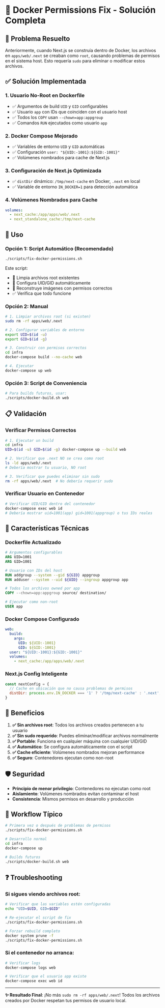 # 🔧 Docker Permissions Fix - Solución Completa

## 🎯 Problema Resuelto

Anteriormente, cuando Next.js se construía dentro de Docker, los archivos en `apps/web/.next` se creaban como `root`, causando problemas de permisos en el sistema host. Esto requería `sudo` para eliminar o modificar estos archivos.

## ✅ Solución Implementada

### 1. **Usuario No-Root en Dockerfile**
- ✅ Argumentos de build `UID` y `GID` configurables
- ✅ Usuario `app` con IDs que coinciden con el usuario host
- ✅ Todos los `COPY` usan `--chown=app:appgroup`
- ✅ Comandos `RUN` ejecutados como usuario `app`

### 2. **Docker Compose Mejorado**
- ✅ Variables de entorno `UID` y `GID` automáticas
- ✅ Configuración `user: "${UID:-1001}:${GID:-1001}"`
- ✅ Volúmenes nombrados para cache de Next.js

### 3. **Configuración de Next.js Optimizada**
- ✅ `distDir` dinámico: `/tmp/next-cache` en Docker, `.next` en local
- ✅ Variable de entorno `IN_DOCKER=1` para detección automática

### 4. **Volúmenes Nombrados para Cache**
```yaml
volumes:
  - next_cache:/app/apps/web/.next
  - next_standalone_cache:/tmp/next-cache
```

## 🚀 Uso

### Opción 1: Script Automático (Recomendado)
```bash
./scripts/fix-docker-permissions.sh
```

Este script:
- 🧹 Limpia archivos root existentes
- 🔧 Configura UID/GID automáticamente
- 🐳 Reconstruye imágenes con permisos correctos
- ✅ Verifica que todo funcione

### Opción 2: Manual
```bash
# 1. Limpiar archivos root (si existen)
sudo rm -rf apps/web/.next

# 2. Configurar variables de entorno
export UID=$(id -u)
export GID=$(id -g)

# 3. Construir con permisos correctos
cd infra
docker-compose build --no-cache web

# 4. Ejecutar
docker-compose up web
```

### Opción 3: Script de Conveniencia
```bash
# Para builds futuros, usar:
./scripts/docker-build.sh web
```

## 📋 Validación

### Verificar Permisos Correctos
```bash
# 1. Ejecutar un build
cd infra
UID=$(id -u) GID=$(id -g) docker-compose up --build web

# 2. Verificar que .next NO se crea como root
ls -ld apps/web/.next
# Debería mostrar tu usuario, NO root

# 3. Verificar que puedes eliminar sin sudo
rm -rf apps/web/.next  # No debería requerir sudo
```

### Verificar Usuario en Contenedor
```bash
# Verificar UID/GID dentro del contenedor
docker-compose exec web id
# Debería mostrar uid=1001(app) gid=1001(appgroup) o tus IDs reales
```

## 🔧 Características Técnicas

### Dockerfile Actualizado
```dockerfile
# Argumentos configurables
ARG UID=1001
ARG GID=1001

# Usuario con IDs del host
RUN addgroup --system --gid ${GID} appgroup
RUN adduser --system --uid ${UID} --ingroup appgroup app

# Todos los archivos owned por app
COPY --chown=app:appgroup source/ destination/

# Ejecutar como non-root
USER app
```

### Docker Compose Configurado
```yaml
web:
  build:
    args:
      UID: ${UID:-1001}
      GID: ${GID:-1001}
  user: "${UID:-1001}:${GID:-1001}"
  volumes:
    - next_cache:/app/apps/web/.next
```

### Next.js Config Inteligente
```javascript
const nextConfig = {
  // Cache en ubicación que no causa problemas de permisos
  distDir: process.env.IN_DOCKER === '1' ? '/tmp/next-cache' : '.next',
}
```

## 🎯 Beneficios

1. **✅ Sin archivos root**: Todos los archivos creados pertenecen a tu usuario
2. **✅ Sin sudo requerido**: Puedes eliminar/modificar archivos normalmente
3. **✅ Portable**: Funciona en cualquier máquina con cualquier UID/GID
4. **✅ Automático**: Se configura automáticamente con el script
5. **✅ Cache eficiente**: Volúmenes nombrados mejoran performance
6. **✅ Seguro**: Contenedores ejecutan como non-root

## 🛡️ Seguridad

- **Principio de menor privilegio**: Contenedores no ejecutan como root
- **Aislamiento**: Volúmenes nombrados evitan contaminar el host
- **Consistencia**: Mismos permisos en desarrollo y producción

## 🔄 Workflow Típico

```bash
# Primera vez o después de problemas de permisos
./scripts/fix-docker-permissions.sh

# Desarrollo normal
cd infra
docker-compose up

# Builds futuros
./scripts/docker-build.sh web
```

## ❓ Troubleshooting

### Si sigues viendo archivos root:
```bash
# Verificar que las variables estén configuradas
echo "UID=$UID, GID=$GID"

# Re-ejecutar el script de fix
./scripts/fix-docker-permissions.sh

# Forzar rebuild completo
docker system prune -f
./scripts/fix-docker-permissions.sh
```

### Si el contenedor no arranca:
```bash
# Verificar logs
docker-compose logs web

# Verificar que el usuario app existe
docker-compose exec web id
```

---

**✨ Resultado Final**: ¡No más `sudo rm -rf apps/web/.next`! Todos los archivos creados por Docker respetan tus permisos de usuario local.